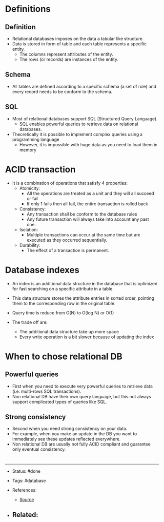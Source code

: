 # Definitions
## Definition
- Relational databases imposes on the data a tabular like structure.
- Data is stored in form of table and each table represents a specific entity.
	- The columns represent attributes of the entity.
	- The rows (or records) are instances of the entity.

## Schema
- All tables are defined according to a specific schema (a set of rule) and every record needs to be conform to the schema.

## SQL
- Most of relational databases support SQL (Structured Query Language). 
	- SQL enables powerful queries to retrieve data on relational databases.
- Theoretically it is possible to implement complex queries using a programming language
	- However, it is impossible with huge data as you need to load them in memory


# ACID transaction

- It is a combination of operations that satisfy 4 properties: 
	- Atomicity: 
		- All the operations are treated as a unit and they will all succeed or fail
		- If only 1 fails then all fail, the entire transaction is rolled back
	-  Consistency:
		- Any transaction shall be conform to the database rules 
		- Any future transaction will always take into account any past one. 
	- Isolation: 
		- Multiple transactions can occur at the same time but are executed as they occurred sequentially.
	- Durability: 
		- The effect of a transaction is permanent.



# Database indexes
- An index is an additional data structure in the database that is optimized for fast searching on a specific attribute in a table.

- This data structure stores the attribute entries in sorted order, pointing them to the corresponding row in the original table.

- Query time is reduce from O(N) to O(log N) or O(1) 

- The trade off are:
	- The additional data structure take up more space
	- Every write operation is a bit slower because of updating the index


# When to chose relational DB

## Powerful queries
- First when you need to execute very powerful queries to retrieve data (i.e. multi-rows SQL transactions). 
- Non relational DB have their own query language, but this not always support complicated types of queries like SQL.

## Strong consistency
- Second when you need strong consistency on your data. 
- For example, when you make an update in the DB you want to immediately see these updates reflected everywhere.
- Non relational DB are usually not fully ACID compliant and guarantee only eventual consistency.




# 

---
- Status: #done 

- Tags: #database

- References:
	- [Source](https://twitter.com/Franc0Fernand0/status/1486731467933683728)

- Related:
	- 
